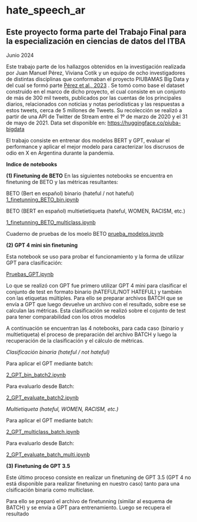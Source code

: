 # hate_speech_ar

## Este proyecto forma parte del Trabajo Final para la especialización en ciencias de datos del ITBA
Junio 2024

Este trabajo parte de los hallazgos obtenidos en la investigación realizada por Juan Manuel Pérez, Viviana Cotik y un equipo de ocho investigadores de distintas disciplinas que conformaban el proyecto PIUBAMAS Big Data y del cual se formó parte [Pérez et al., 2023](https://ieeexplore.ieee.org/document/10076443) . Se tomó como base el dataset construido en el marco de dicho proyecto, el cual consiste en un conjunto de más de 300 mil tweets, publicados por las cuentas de los principales diarios, relacionados con noticias y notas periodísticas y las  respuestas a estos tweets, cerca de 5 millones de Tweets. Su recolección se realizó a partir de una API de Twitter de Stream entre el 1º de marzo de 2020 y el 31 de mayo de 2021.
Data set disponible en: https://huggingface.co/piuba-bigdata

El trabajo consiste en entrenar dos modelos BERT y GPT, evaluar el performance y aplicar el mejor modelo para caracterizar los discrusos de odio en X en Argentina durante la pandemia.

**Indice de notebooks**

**(1) Finetuning de BETO**
En las siguientes notebooks se encuentra en finetuning de BETO y las métricas resultantes:

BETO (Bert en español) binario  (hateful / not hateful)
[1_finetunning_BETO_bin.ipynb](https://github.com/natdebandi/hate_speech_ar/blob/5731ca1052f45a7e10dfcacf717acf1a71be03b8/1_finetunning_BETO_bin.ipynb)

BETO (BERT en español) multietietiqueta (hateful, WOMEN, RACISM, etc.)

[1_finetunning_BETO_multiclass.ipynb](https://github.com/natdebandi/hate_speech_ar/blob/1201a73795c613602254fe37b200d9440f0c8987/1_finetuning_BETO_multiclass.ipynb)

Cuaderno de pruebas de los moelo BETO
[prueba_modelos.ipynb](https://github.com/natdebandi/hate_speech_ar/blob/a03a6a396c0741589779d9ba91031ca328ab25d8/prueba_modelos.ipynb)

**(2) GPT 4 mini sin finetuning**

Esta notebook se uso para probar el funcionamiento y la forma de utilizar GPT para clasificación:

[Pruebas_GPT.ipynb](https://github.com/natdebandi/hate_speech_ar/blob/a03a6a396c0741589779d9ba91031ca328ab25d8/Pruebas_GPT.ipynb)

Lo que se realizó con GPT fue primero utilizar GPT 4 mini para clasificar el conjunto de test en formato binario (hATEFUL/NOT HATEFUL) y también con las etiquetas múltiples.
Para ello se preparar archivos BATCH que se envía a GPT que luego devuelve un archivo con el resultado, sobre ese se calculan las métricas. Esta clasificación se realizó sobre el cojunto de test para tener comparabilidad con los otros modelos

A continuación se encuentran las 4 notebooks, para cada caso (binario y multietiqueta) el proceso de preparación del archivo BATCH y luego la recuperación de la clasificación y el cálculo de métricas.

*Clasificación binaria (hateful / not hateful)*

Para aplicar el GPT mediante batch:

[2_GPT_bin_batch2.ipynb](https://github.com/natdebandi/hate_speech_ar/blob/a03a6a396c0741589779d9ba91031ca328ab25d8/2_GPT_bin_batch2.ipynb)

Para evaluarlo desde Batch:

[2_GPT_evaluate_batch2.ipynb](https://github.com/natdebandi/hate_speech_ar/blob/a03a6a396c0741589779d9ba91031ca328ab25d8/2_GPT_evaluate_batch2.ipynb)

*Multietiqueta (hateful, WOMEN, RACISM, etc.)*

Para aplicar el GPT mediante batch:

[2_GPT_multiclass_batch.ipynb](https://github.com/natdebandi/hate_speech_ar/blob/a03a6a396c0741589779d9ba91031ca328ab25d8/2_GPT_multiclass_batch.ipynb)

Para evaluarlo desde Batch:

[2_GPT_evaluate_batch_multi.ipynb](https://github.com/natdebandi/hate_speech_ar/blob/a03a6a396c0741589779d9ba91031ca328ab25d8/2_GPT_evaluate_batch_multi.ipynb)

**(3) Finetuning de GPT 3.5**

Este último proceso consiste en realizar un finetuning de GPT 3.5 (GPT 4 no está disponible para realizar finetuning en nuestro caso) tanto para una clsificación binaria como multiclase.

Para ello se preparó el archivo de finetunning (similar al esquema de BATCH) y se envía a GPT para entrenamiento. Luego se recupera el resultado








